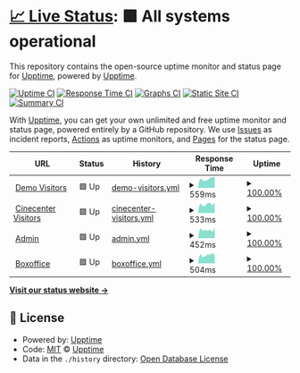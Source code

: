 # [📈 Live Status](https://upptime.github.io/upptime): <!--live status--> **🟩 All systems operational**

This repository contains the open-source uptime monitor and status page for [Upptime](https://upptime.js.org), powered by [Upptime](https://github.com/upptime/upptime).

[![Uptime CI](https://github.com/tritagonist-io/uptime/workflows/Uptime%20CI/badge.svg)](https://github.com/tritagonist-io/uptime/actions?query=workflow%3A%22Uptime+CI%22)
[![Response Time CI](https://github.com/tritagonist-io/uptime/workflows/Response%20Time%20CI/badge.svg)](https://github.com/tritagonist-io/uptime/actions?query=workflow%3A%22Response+Time+CI%22)
[![Graphs CI](https://github.com/tritagonist-io/uptime/workflows/Graphs%20CI/badge.svg)](https://github.com/tritagonist-io/uptime/actions?query=workflow%3A%22Graphs+CI%22)
[![Static Site CI](https://github.com/tritagonist-io/uptime/workflows/Static%20Site%20CI/badge.svg)](https://github.com/tritagonist-io/uptime/actions?query=workflow%3A%22Static+Site+CI%22)
[![Summary CI](https://github.com/tritagonist-io/uptime/workflows/Summary%20CI/badge.svg)](https://github.com/tritagonist-io/uptime/actions?query=workflow%3A%22Summary+CI%22)

With [Upptime](https://upptime.js.org), you can get your own unlimited and free uptime monitor and status page, powered entirely by a GitHub repository. We use [Issues](https://github.com/upptime/upptime/issues) as incident reports, [Actions](https://github.com/tritagonist-io/uptime/actions) as uptime monitors, and [Pages](https://upptime.github.io/upptime) for the status page.

<!--start: status pages-->
<!-- This summary is generated by Upptime (https://github.com/upptime/upptime) -->
<!-- Do not edit this manually, your changes will be overwritten -->
<!-- prettier-ignore -->
| URL | Status | History | Response Time | Uptime |
| --- | ------ | ------- | ------------- | ------ |
| <img alt="" src="https://icons.duckduckgo.com/ip3/demo.tricket.io.ico" height="13"> [Demo Visitors](https://demo.tricket.io/) | 🟩 Up | [demo-visitors.yml](https://github.com/tritagonist-io/uptime/commits/HEAD/history/demo-visitors.yml) | <details><summary><img alt="Response time graph" src="./graphs/demo-visitors/response-time-week.png" height="20"> 559ms</summary><br><a href="https://status.tricket.net/history/demo-visitors"><img alt="Response time 570" src="https://img.shields.io/endpoint?url=https%3A%2F%2Fraw.githubusercontent.com%2Ftritagonist-io%2Fuptime%2FHEAD%2Fapi%2Fdemo-visitors%2Fresponse-time.json"></a><br><a href="https://status.tricket.net/history/demo-visitors"><img alt="24-hour response time 622" src="https://img.shields.io/endpoint?url=https%3A%2F%2Fraw.githubusercontent.com%2Ftritagonist-io%2Fuptime%2FHEAD%2Fapi%2Fdemo-visitors%2Fresponse-time-day.json"></a><br><a href="https://status.tricket.net/history/demo-visitors"><img alt="7-day response time 559" src="https://img.shields.io/endpoint?url=https%3A%2F%2Fraw.githubusercontent.com%2Ftritagonist-io%2Fuptime%2FHEAD%2Fapi%2Fdemo-visitors%2Fresponse-time-week.json"></a><br><a href="https://status.tricket.net/history/demo-visitors"><img alt="30-day response time 555" src="https://img.shields.io/endpoint?url=https%3A%2F%2Fraw.githubusercontent.com%2Ftritagonist-io%2Fuptime%2FHEAD%2Fapi%2Fdemo-visitors%2Fresponse-time-month.json"></a><br><a href="https://status.tricket.net/history/demo-visitors"><img alt="1-year response time 576" src="https://img.shields.io/endpoint?url=https%3A%2F%2Fraw.githubusercontent.com%2Ftritagonist-io%2Fuptime%2FHEAD%2Fapi%2Fdemo-visitors%2Fresponse-time-year.json"></a></details> | <details><summary><a href="https://status.tricket.net/history/demo-visitors">100.00%</a></summary><a href="https://status.tricket.net/history/demo-visitors"><img alt="All-time uptime 95.37%" src="https://img.shields.io/endpoint?url=https%3A%2F%2Fraw.githubusercontent.com%2Ftritagonist-io%2Fuptime%2FHEAD%2Fapi%2Fdemo-visitors%2Fuptime.json"></a><br><a href="https://status.tricket.net/history/demo-visitors"><img alt="24-hour uptime 100.00%" src="https://img.shields.io/endpoint?url=https%3A%2F%2Fraw.githubusercontent.com%2Ftritagonist-io%2Fuptime%2FHEAD%2Fapi%2Fdemo-visitors%2Fuptime-day.json"></a><br><a href="https://status.tricket.net/history/demo-visitors"><img alt="7-day uptime 100.00%" src="https://img.shields.io/endpoint?url=https%3A%2F%2Fraw.githubusercontent.com%2Ftritagonist-io%2Fuptime%2FHEAD%2Fapi%2Fdemo-visitors%2Fuptime-week.json"></a><br><a href="https://status.tricket.net/history/demo-visitors"><img alt="30-day uptime 100.00%" src="https://img.shields.io/endpoint?url=https%3A%2F%2Fraw.githubusercontent.com%2Ftritagonist-io%2Fuptime%2FHEAD%2Fapi%2Fdemo-visitors%2Fuptime-month.json"></a><br><a href="https://status.tricket.net/history/demo-visitors"><img alt="1-year uptime 99.80%" src="https://img.shields.io/endpoint?url=https%3A%2F%2Fraw.githubusercontent.com%2Ftritagonist-io%2Fuptime%2FHEAD%2Fapi%2Fdemo-visitors%2Fuptime-year.json"></a></details>
| <img alt="" src="https://icons.duckduckgo.com/ip3/kassa.cinecenter.nl.ico" height="13"> [Cinecenter Visitors](https://kassa.cinecenter.nl/) | 🟩 Up | [cinecenter-visitors.yml](https://github.com/tritagonist-io/uptime/commits/HEAD/history/cinecenter-visitors.yml) | <details><summary><img alt="Response time graph" src="./graphs/cinecenter-visitors/response-time-week.png" height="20"> 533ms</summary><br><a href="https://status.tricket.net/history/cinecenter-visitors"><img alt="Response time 587" src="https://img.shields.io/endpoint?url=https%3A%2F%2Fraw.githubusercontent.com%2Ftritagonist-io%2Fuptime%2FHEAD%2Fapi%2Fcinecenter-visitors%2Fresponse-time.json"></a><br><a href="https://status.tricket.net/history/cinecenter-visitors"><img alt="24-hour response time 484" src="https://img.shields.io/endpoint?url=https%3A%2F%2Fraw.githubusercontent.com%2Ftritagonist-io%2Fuptime%2FHEAD%2Fapi%2Fcinecenter-visitors%2Fresponse-time-day.json"></a><br><a href="https://status.tricket.net/history/cinecenter-visitors"><img alt="7-day response time 533" src="https://img.shields.io/endpoint?url=https%3A%2F%2Fraw.githubusercontent.com%2Ftritagonist-io%2Fuptime%2FHEAD%2Fapi%2Fcinecenter-visitors%2Fresponse-time-week.json"></a><br><a href="https://status.tricket.net/history/cinecenter-visitors"><img alt="30-day response time 574" src="https://img.shields.io/endpoint?url=https%3A%2F%2Fraw.githubusercontent.com%2Ftritagonist-io%2Fuptime%2FHEAD%2Fapi%2Fcinecenter-visitors%2Fresponse-time-month.json"></a><br><a href="https://status.tricket.net/history/cinecenter-visitors"><img alt="1-year response time 594" src="https://img.shields.io/endpoint?url=https%3A%2F%2Fraw.githubusercontent.com%2Ftritagonist-io%2Fuptime%2FHEAD%2Fapi%2Fcinecenter-visitors%2Fresponse-time-year.json"></a></details> | <details><summary><a href="https://status.tricket.net/history/cinecenter-visitors">100.00%</a></summary><a href="https://status.tricket.net/history/cinecenter-visitors"><img alt="All-time uptime 99.86%" src="https://img.shields.io/endpoint?url=https%3A%2F%2Fraw.githubusercontent.com%2Ftritagonist-io%2Fuptime%2FHEAD%2Fapi%2Fcinecenter-visitors%2Fuptime.json"></a><br><a href="https://status.tricket.net/history/cinecenter-visitors"><img alt="24-hour uptime 100.00%" src="https://img.shields.io/endpoint?url=https%3A%2F%2Fraw.githubusercontent.com%2Ftritagonist-io%2Fuptime%2FHEAD%2Fapi%2Fcinecenter-visitors%2Fuptime-day.json"></a><br><a href="https://status.tricket.net/history/cinecenter-visitors"><img alt="7-day uptime 100.00%" src="https://img.shields.io/endpoint?url=https%3A%2F%2Fraw.githubusercontent.com%2Ftritagonist-io%2Fuptime%2FHEAD%2Fapi%2Fcinecenter-visitors%2Fuptime-week.json"></a><br><a href="https://status.tricket.net/history/cinecenter-visitors"><img alt="30-day uptime 100.00%" src="https://img.shields.io/endpoint?url=https%3A%2F%2Fraw.githubusercontent.com%2Ftritagonist-io%2Fuptime%2FHEAD%2Fapi%2Fcinecenter-visitors%2Fuptime-month.json"></a><br><a href="https://status.tricket.net/history/cinecenter-visitors"><img alt="1-year uptime 100.00%" src="https://img.shields.io/endpoint?url=https%3A%2F%2Fraw.githubusercontent.com%2Ftritagonist-io%2Fuptime%2FHEAD%2Fapi%2Fcinecenter-visitors%2Fuptime-year.json"></a></details>
| <img alt="" src="https://icons.duckduckgo.com/ip3/admin.tricket.io.ico" height="13"> [Admin](https://admin.tricket.io) | 🟩 Up | [admin.yml](https://github.com/tritagonist-io/uptime/commits/HEAD/history/admin.yml) | <details><summary><img alt="Response time graph" src="./graphs/admin/response-time-week.png" height="20"> 452ms</summary><br><a href="https://status.tricket.net/history/admin"><img alt="Response time 531" src="https://img.shields.io/endpoint?url=https%3A%2F%2Fraw.githubusercontent.com%2Ftritagonist-io%2Fuptime%2FHEAD%2Fapi%2Fadmin%2Fresponse-time.json"></a><br><a href="https://status.tricket.net/history/admin"><img alt="24-hour response time 605" src="https://img.shields.io/endpoint?url=https%3A%2F%2Fraw.githubusercontent.com%2Ftritagonist-io%2Fuptime%2FHEAD%2Fapi%2Fadmin%2Fresponse-time-day.json"></a><br><a href="https://status.tricket.net/history/admin"><img alt="7-day response time 452" src="https://img.shields.io/endpoint?url=https%3A%2F%2Fraw.githubusercontent.com%2Ftritagonist-io%2Fuptime%2FHEAD%2Fapi%2Fadmin%2Fresponse-time-week.json"></a><br><a href="https://status.tricket.net/history/admin"><img alt="30-day response time 517" src="https://img.shields.io/endpoint?url=https%3A%2F%2Fraw.githubusercontent.com%2Ftritagonist-io%2Fuptime%2FHEAD%2Fapi%2Fadmin%2Fresponse-time-month.json"></a><br><a href="https://status.tricket.net/history/admin"><img alt="1-year response time 541" src="https://img.shields.io/endpoint?url=https%3A%2F%2Fraw.githubusercontent.com%2Ftritagonist-io%2Fuptime%2FHEAD%2Fapi%2Fadmin%2Fresponse-time-year.json"></a></details> | <details><summary><a href="https://status.tricket.net/history/admin">100.00%</a></summary><a href="https://status.tricket.net/history/admin"><img alt="All-time uptime 99.99%" src="https://img.shields.io/endpoint?url=https%3A%2F%2Fraw.githubusercontent.com%2Ftritagonist-io%2Fuptime%2FHEAD%2Fapi%2Fadmin%2Fuptime.json"></a><br><a href="https://status.tricket.net/history/admin"><img alt="24-hour uptime 100.00%" src="https://img.shields.io/endpoint?url=https%3A%2F%2Fraw.githubusercontent.com%2Ftritagonist-io%2Fuptime%2FHEAD%2Fapi%2Fadmin%2Fuptime-day.json"></a><br><a href="https://status.tricket.net/history/admin"><img alt="7-day uptime 100.00%" src="https://img.shields.io/endpoint?url=https%3A%2F%2Fraw.githubusercontent.com%2Ftritagonist-io%2Fuptime%2FHEAD%2Fapi%2Fadmin%2Fuptime-week.json"></a><br><a href="https://status.tricket.net/history/admin"><img alt="30-day uptime 100.00%" src="https://img.shields.io/endpoint?url=https%3A%2F%2Fraw.githubusercontent.com%2Ftritagonist-io%2Fuptime%2FHEAD%2Fapi%2Fadmin%2Fuptime-month.json"></a><br><a href="https://status.tricket.net/history/admin"><img alt="1-year uptime 100.00%" src="https://img.shields.io/endpoint?url=https%3A%2F%2Fraw.githubusercontent.com%2Ftritagonist-io%2Fuptime%2FHEAD%2Fapi%2Fadmin%2Fuptime-year.json"></a></details>
| <img alt="" src="https://icons.duckduckgo.com/ip3/box.tricket.io.ico" height="13"> [Boxoffice](https://box.tricket.io) | 🟩 Up | [boxoffice.yml](https://github.com/tritagonist-io/uptime/commits/HEAD/history/boxoffice.yml) | <details><summary><img alt="Response time graph" src="./graphs/boxoffice/response-time-week.png" height="20"> 504ms</summary><br><a href="https://status.tricket.net/history/boxoffice"><img alt="Response time 526" src="https://img.shields.io/endpoint?url=https%3A%2F%2Fraw.githubusercontent.com%2Ftritagonist-io%2Fuptime%2FHEAD%2Fapi%2Fboxoffice%2Fresponse-time.json"></a><br><a href="https://status.tricket.net/history/boxoffice"><img alt="24-hour response time 548" src="https://img.shields.io/endpoint?url=https%3A%2F%2Fraw.githubusercontent.com%2Ftritagonist-io%2Fuptime%2FHEAD%2Fapi%2Fboxoffice%2Fresponse-time-day.json"></a><br><a href="https://status.tricket.net/history/boxoffice"><img alt="7-day response time 504" src="https://img.shields.io/endpoint?url=https%3A%2F%2Fraw.githubusercontent.com%2Ftritagonist-io%2Fuptime%2FHEAD%2Fapi%2Fboxoffice%2Fresponse-time-week.json"></a><br><a href="https://status.tricket.net/history/boxoffice"><img alt="30-day response time 518" src="https://img.shields.io/endpoint?url=https%3A%2F%2Fraw.githubusercontent.com%2Ftritagonist-io%2Fuptime%2FHEAD%2Fapi%2Fboxoffice%2Fresponse-time-month.json"></a><br><a href="https://status.tricket.net/history/boxoffice"><img alt="1-year response time 536" src="https://img.shields.io/endpoint?url=https%3A%2F%2Fraw.githubusercontent.com%2Ftritagonist-io%2Fuptime%2FHEAD%2Fapi%2Fboxoffice%2Fresponse-time-year.json"></a></details> | <details><summary><a href="https://status.tricket.net/history/boxoffice">100.00%</a></summary><a href="https://status.tricket.net/history/boxoffice"><img alt="All-time uptime 99.98%" src="https://img.shields.io/endpoint?url=https%3A%2F%2Fraw.githubusercontent.com%2Ftritagonist-io%2Fuptime%2FHEAD%2Fapi%2Fboxoffice%2Fuptime.json"></a><br><a href="https://status.tricket.net/history/boxoffice"><img alt="24-hour uptime 100.00%" src="https://img.shields.io/endpoint?url=https%3A%2F%2Fraw.githubusercontent.com%2Ftritagonist-io%2Fuptime%2FHEAD%2Fapi%2Fboxoffice%2Fuptime-day.json"></a><br><a href="https://status.tricket.net/history/boxoffice"><img alt="7-day uptime 100.00%" src="https://img.shields.io/endpoint?url=https%3A%2F%2Fraw.githubusercontent.com%2Ftritagonist-io%2Fuptime%2FHEAD%2Fapi%2Fboxoffice%2Fuptime-week.json"></a><br><a href="https://status.tricket.net/history/boxoffice"><img alt="30-day uptime 100.00%" src="https://img.shields.io/endpoint?url=https%3A%2F%2Fraw.githubusercontent.com%2Ftritagonist-io%2Fuptime%2FHEAD%2Fapi%2Fboxoffice%2Fuptime-month.json"></a><br><a href="https://status.tricket.net/history/boxoffice"><img alt="1-year uptime 100.00%" src="https://img.shields.io/endpoint?url=https%3A%2F%2Fraw.githubusercontent.com%2Ftritagonist-io%2Fuptime%2FHEAD%2Fapi%2Fboxoffice%2Fuptime-year.json"></a></details>

<!--end: status pages-->

[**Visit our status website →**](https://tritagonist-io.github.io/uptime/)

## 📄 License

- Powered by: [Upptime](https://github.com/upptime/upptime)
- Code: [MIT](./LICENSE) © [Upptime](https://upptime.js.org)
- Data in the `./history` directory: [Open Database License](https://opendatacommons.org/licenses/odbl/1-0/)
